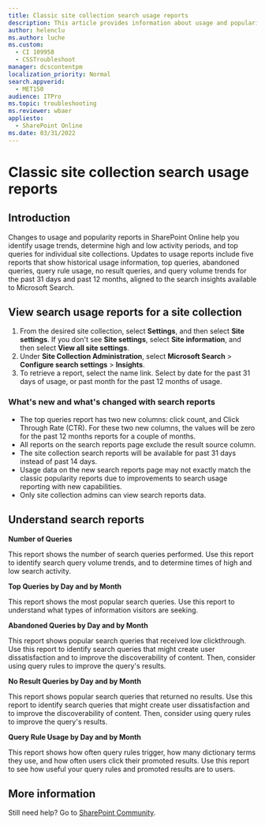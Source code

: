 ```yaml
---
title: Classic site collection search usage reports
description: This article provides information about usage and popularity reports in SharePoint Online.
author: helenclu
ms.author: luche
ms.custom: 
  - CI 109958
  - CSSTroubleshoot
manager: dcscontentpm
localization_priority: Normal
search.appverid: 
  - MET150
audience: ITPro
ms.topic: troubleshooting
ms.reviewer: wbaer
appliesto: 
  - SharePoint Online
ms.date: 03/31/2022
---
```


# Classic site collection search usage reports

## Introduction

Changes to usage and popularity reports in SharePoint Online help you identify usage trends, determine high and low activity periods, and top queries for individual site collections. Updates to usage reports include five reports that show historical usage information, top queries, abandoned queries, query rule usage, no result queries, and query volume trends for the past 31 days and past 12 months, aligned to the search insights available to Microsoft Search.

## View search usage reports for a site collection

1. From the desired site collection, select **Settings**, and then select **Site settings**.  If you don't see **Site settings**, select **Site information**, and then select **View all site settings**.
2. Under **Site Collection Administration**, select **Microsoft Search** > **Configure search settings** > **Insights**.
3. To retrieve a report, select the name link. Select by date for the past 31 days of usage, or past month for the past 12 months of usage.

### What's new and what's changed with search reports

- The top queries report has two new columns: click count, and Click Through Rate (CTR). For these two new columns, the values will be zero for the past 12 months reports for a couple of months.
- All reports on the search reports page exclude the result source column.
- The site collection search reports will be available for past 31 days instead of past 14 days.
- Usage data on the new search reports page may not exactly match the classic popularity reports due to improvements to search usage reporting with new capabilities.
- Only site collection admins can view search reports data.

## Understand search reports

**Number of Queries**

This report shows the number of search queries performed. Use this report to identify search query volume trends, and to determine times of high and low search activity.

**Top Queries by Day and by Month**

This report shows the most popular search queries. Use this report to understand what types of information visitors are seeking.

**Abandoned Queries by Day and by Month**

This report shows popular search queries that received low clickthrough. Use this report to identify search queries that might create user dissatisfaction and to improve the discoverability of content. Then, consider using query rules to improve the query's results.

**No Result Queries by Day and by Month** 

This report shows popular search queries that returned no results. Use this report to identify search queries that might create user dissatisfaction and to improve the discoverability of content. Then, consider using query rules to improve the query's results.

**Query Rule Usage by Day and by Month** 

This report shows how often query rules trigger, how many dictionary terms they use, and how often users click their promoted results. Use this report to see how useful your query rules and promoted results are to users.

## More information

Still need help? Go to [SharePoint Community](https://techcommunity.microsoft.com/t5/sharepoint/ct-p/SharePoint).
